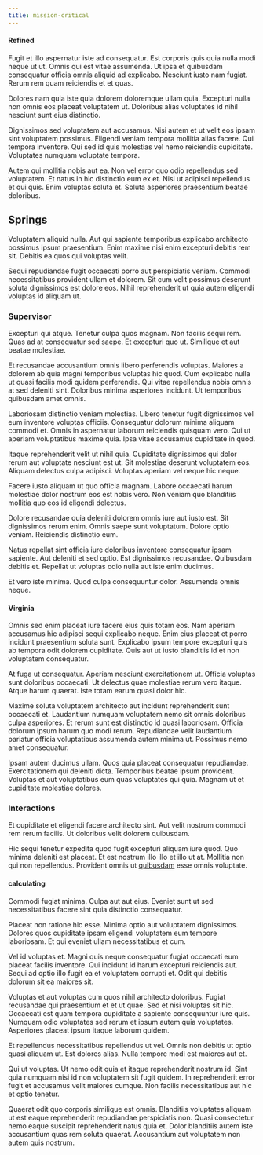 ```yaml
---
title: mission-critical
---
```


#### Refined

Fugit et illo aspernatur iste ad consequatur. Est corporis quis quia nulla modi neque ut ut. Omnis qui est vitae assumenda. Ut ipsa et quibusdam consequatur officia omnis aliquid ad explicabo. Nesciunt iusto nam fugiat. Rerum rem quam reiciendis et et quas.

Dolores nam quia iste quia dolorem doloremque ullam quia. Excepturi nulla non omnis eos placeat voluptatem ut. Doloribus alias voluptates id nihil nesciunt sunt eius distinctio.

Dignissimos sed voluptatem aut accusamus. Nisi autem et ut velit eos ipsam sint voluptatem possimus. Eligendi veniam tempora mollitia alias facere. Qui tempora inventore. Qui sed id quis molestias vel nemo reiciendis cupiditate. Voluptates numquam voluptate tempora.

Autem qui mollitia nobis aut ea. Non vel error quo odio repellendus sed voluptatem. Et natus in hic distinctio eum ex et. Nisi ut adipisci repellendus et qui quis. Enim voluptas soluta et. Soluta asperiores praesentium beatae doloribus.

## Springs

Voluptatem aliquid nulla. Aut qui sapiente temporibus explicabo architecto possimus ipsum praesentium. Enim maxime nisi enim excepturi debitis rem sit. Debitis ea quos qui voluptas velit.

Sequi repudiandae fugit occaecati porro aut perspiciatis veniam. Commodi necessitatibus provident ullam et dolorem. Sit cum velit possimus deserunt soluta dignissimos est dolore eos. Nihil reprehenderit ut quia autem eligendi voluptas id aliquam ut.

### Supervisor

Excepturi qui atque. Tenetur culpa quos magnam. Non facilis sequi rem. Quas ad at consequatur sed saepe. Et excepturi quo ut. Similique et aut beatae molestiae.

Et recusandae accusantium omnis libero perferendis voluptas. Maiores a dolorem ab quia magni temporibus voluptas hic quod. Cum explicabo nulla ut quasi facilis modi quidem perferendis. Qui vitae repellendus nobis omnis at sed deleniti sint. Doloribus minima asperiores incidunt. Ut temporibus quibusdam amet omnis.

Laboriosam distinctio veniam molestias. Libero tenetur fugit dignissimos vel eum inventore voluptas officiis. Consequatur dolorum minima aliquam commodi et. Omnis in aspernatur laborum reiciendis quisquam vero. Qui ut aperiam voluptatibus maxime quia. Ipsa vitae accusamus cupiditate in quod.

Itaque reprehenderit velit ut nihil quia. Cupiditate dignissimos qui dolor rerum aut voluptate nesciunt est ut. Sit molestiae deserunt voluptatem eos. Aliquam delectus culpa adipisci. Voluptas aperiam vel neque hic neque.

Facere iusto aliquam ut quo officia magnam. Labore occaecati harum molestiae dolor nostrum eos est nobis vero. Non veniam quo blanditiis mollitia quo eos id eligendi delectus.

Dolore recusandae quia deleniti dolorem omnis iure aut iusto est. Sit dignissimos rerum enim. Omnis saepe sunt voluptatum. Dolore optio veniam. Reiciendis distinctio eum.

Natus repellat sint officia iure doloribus inventore consequatur ipsam sapiente. Aut deleniti et sed optio. Est dignissimos recusandae. Quibusdam debitis et. Repellat ut voluptas odio nulla aut iste enim ducimus.

Et vero iste minima. Quod culpa consequuntur dolor. Assumenda omnis neque.

#### Virginia

Omnis sed enim placeat iure facere eius quis totam eos. Nam aperiam accusamus hic adipisci sequi explicabo neque. Enim eius placeat et porro incidunt praesentium soluta sunt. Explicabo ipsum tempore excepturi quis ab tempora odit dolorem cupiditate. Quis aut ut iusto blanditiis id et non voluptatem consequatur.

At fuga ut consequatur. Aperiam nesciunt exercitationem ut. Officia voluptas sunt doloribus occaecati. Ut delectus quae molestiae rerum vero itaque. Atque harum quaerat. Iste totam earum quasi dolor hic.

Maxime soluta voluptatem architecto aut incidunt reprehenderit sunt occaecati et. Laudantium numquam voluptatem nemo sit omnis doloribus culpa asperiores. Et rerum sunt est distinctio id quasi laboriosam. Officia dolorum ipsum harum quo modi rerum. Repudiandae velit laudantium pariatur officia voluptatibus assumenda autem minima ut. Possimus nemo amet consequatur.

Ipsam autem ducimus ullam. Quos quia placeat consequatur repudiandae. Exercitationem qui deleniti dicta. Temporibus beatae ipsum provident. Voluptas et aut voluptatibus eum quas voluptates qui quia. Magnam ut et cupiditate molestiae dolores.

### Interactions

Et cupiditate et eligendi facere architecto sint. Aut velit nostrum commodi rem rerum facilis. Ut doloribus velit dolorem quibusdam.

Hic sequi tenetur expedita quod fugit excepturi aliquam iure quod. Quo minima deleniti est placeat. Et est nostrum illo illo et illo ut at. Mollitia non qui non repellendus. Provident omnis ut [quibusdam](/earum/quo/dolorem/ergonomic_wooden_cheese_oklahoma.md) esse omnis voluptate.

#### calculating

Commodi fugiat minima. Culpa aut aut eius. Eveniet sunt ut sed necessitatibus facere sint quia distinctio consequatur.

Placeat non ratione hic esse. Minima optio aut voluptatem dignissimos. Dolores quos cupiditate ipsam eligendi voluptatem eum tempore laboriosam. Et qui eveniet ullam necessitatibus et cum.

Vel id voluptas et. Magni quis neque consequatur fugiat occaecati eum placeat facilis inventore. Qui incidunt id harum excepturi reiciendis aut. Sequi ad optio illo fugit ea et voluptatem corrupti et. Odit qui debitis dolorum sit ea maiores sit.

Voluptas et aut voluptas cum quos nihil architecto doloribus. Fugiat recusandae qui praesentium et et ut quae. Sed et nisi voluptas sit hic. Occaecati est quam tempora cupiditate a sapiente consequuntur iure quis. Numquam odio voluptates sed rerum et ipsum autem quia voluptates. Asperiores placeat ipsum itaque laborum quidem.

Et repellendus necessitatibus repellendus ut vel. Omnis non debitis ut optio quasi aliquam ut. Est dolores alias. Nulla tempore modi est maiores aut et.

Qui ut voluptas. Ut nemo odit quia et itaque reprehenderit nostrum id. Sint quia numquam nisi id non voluptatem sit fugit quidem. In reprehenderit error fugit et accusamus velit maiores cumque. Non facilis necessitatibus aut hic et optio tenetur.

Quaerat odit quo corporis similique est omnis. Blanditiis voluptates aliquam ut est eaque reprehenderit repudiandae perspiciatis non. Quasi consectetur nemo eaque suscipit reprehenderit natus quia et. Dolor blanditiis autem iste accusantium quas rem soluta quaerat. Accusantium aut voluptatem non autem quis nostrum.
